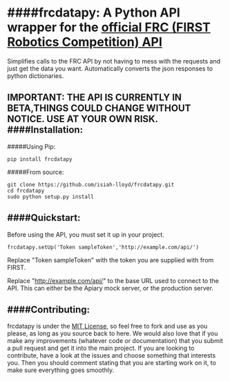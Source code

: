 ####frcdatapy: A Python API wrapper for the [official FRC (FIRST Robotics Competition) API](http://docs.frceventsprelim.apiary.io/) 
====

Simplifies calls to the FRC API by not having to mess with the requests and just get the data you want. Automatically converts the json responses to python dictionaries.

**IMPORTANT: THE API IS CURRENTLY IN BETA,THINGS COULD CHANGE WITHOUT NOTICE. USE AT YOUR OWN RISK.**
####Installation:
---
#####Using Pip:

`pip install frcdatapy`

#####From source:

```
git clone https://github.com/isiah-lloyd/frcdatapy.git
cd frcdatapy
sudo python setup.py install
```

####Quickstart:
---
Before using the API, you must set it up in your project. 

`frcdatapy.setUp('Token sampleToken','http://example.com/api/')`

Replace "Token sampleToken" with the token you are supplied with from FIRST. 

Replace "http://example.com/api/" to the base URL used to connect to the API. This can either be the Apiary mock server, or the production server.


####Contributing:
---
frcdatapy is under the [MIT License](http://en.wikipedia.org/wiki/MIT_License), so feel free to fork and use as you please, as long as you source back to here. We would also love that if you make any improvements (whatever code or documentation) that you submit a pull request and get it into the main project. If you are looking to contribute, have a look at the issues and choose something that interests you. Then you should comment stating that you are starting work on it, to make sure everything goes smoothly. 

